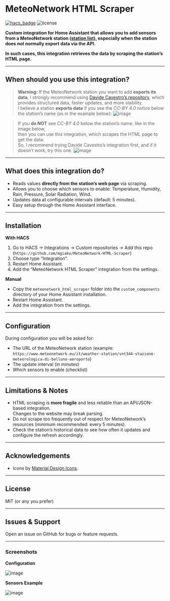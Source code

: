 # MeteoNetwork HTML Scraper

[![hacs_badge](https://img.shields.io/badge/HACS-Custom-orange.svg)](https://hacs.xyz/)
![license](https://img.shields.io/github/license/mgiako/meteonetwork-html-scraper)

**Custom integration for Home Assistant that allows you to add sensors from a MeteoNetwork station ([station list](https://www.meteonetwork.eu/it/stations-list)), especially when the station does *not* normally export data via the API.**

**In such cases, this integration retrieves the data by scraping the station’s HTML page.**

---

## When should you use this integration?

> **Warning:** If the MeteoNetwork station you want to add **exports its data**, I strongly recommend using [Davide Cavestro’s repository](https://github.com/davidecavestro/meteonetwork-weather), which provides structured data, faster updates, and more stability.  
> I believe a station **exports data** if you see the _CC-BY 4.0_ notice below the station’s name (as in the example below):
![image](https://github.com/user-attachments/assets/d891b2de-c168-47e9-a2d5-31f81d5ed4ff)

> If you **do NOT** see _CC-BY 4.0_ below the station’s name, like in the image below,  
> then you can use this integration, which scrapes the HTML page to get the data.  
> So, I recommend trying Davide Cavestro’s integration first, and if it doesn’t work, try this one.
![image](https://github.com/user-attachments/assets/c6ddd598-9c63-4313-95c9-10869273d7c9)

---

## What does this integration do?

- Reads values **directly from the station’s web page** via scraping.
- Allows you to choose which sensors to enable: Temperature, Humidity, Rain, Pressure, Solar Radiation, Wind.
- Updates data at configurable intervals (default: 5 minutes).
- Easy setup through the Home Assistant interface.

---

## Installation

**With HACS**
1. Go to HACS → Integrations → Custom repositories → Add this repo (`https://github.com/mgiako/MeteoNetwork-HTML-Scraper`)
2. Choose type “Integration”.
3. Restart Home Assistant.
4. Add the “MeteoNetwork HTML Scraper” integration from the settings.

**Manual**
- Copy the `meteonetwork_html_scraper` folder into the `custom_components` directory of your Home Assistant installation.
- Restart Home Assistant.
- Add the integration from the settings.

---

## Configuration

During configuration you will be asked for:
- The URL of the MeteoNetwork station (example: `https://www.meteonetwork.eu/it/weather-station/vnt344-stazione-meteorologica-di-belluno-aeroporto`)
- The update interval (in minutes)
- Which sensors to enable (checklist)

---

## Limitations & Notes

- HTML scraping is **more fragile** and less reliable than an API/JSON-based integration.  
  Changes to the website may break parsing.
- Do not scrape too frequently out of respect for MeteoNetwork’s resources (minimum recommended: every 5 minutes).
- Check the station’s historical data to see how often it updates and configure the refresh accordingly.

---

## Acknowledgements

- Icons by [Material Design Icons](https://materialdesignicons.com/).

---

## License

MIT (or any you prefer)

---

## Issues & Support

Open an issue on GitHub for bugs or feature requests.

---

### Screenshots

**Configuration**

![image](https://github.com/user-attachments/assets/b027abc0-8fbb-4a73-a1b2-7869a1505eed)

**Sensors Example**

![image](https://github.com/user-attachments/assets/3f4e50d7-0798-411e-8da6-66cae5a63f8c)
